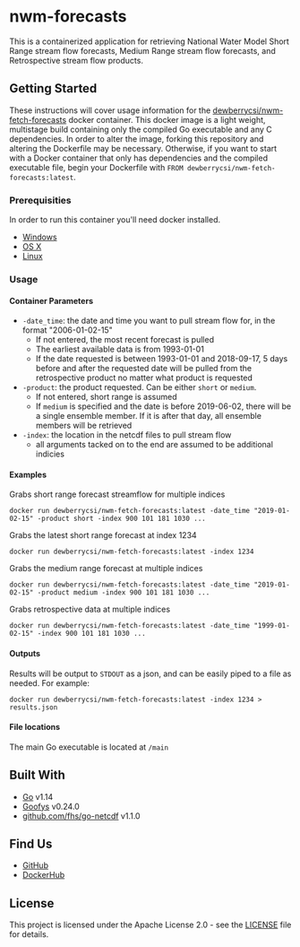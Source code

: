 # nwm-forecasts
This is a containerized application for retrieving National Water Model Short Range stream flow forecasts, Medium Range stream flow forecasts, and Retrospective stream flow products.


## Getting Started

These instructions will cover usage information for the [dewberrycsi/nwm-fetch-forecasts](https://hub.docker.com/repository/docker/dewberrycsi/nwm-fetch-forecasts) docker container. This docker image is a light weight, multistage build containing only the compiled Go executable and any C dependencies. In order to alter the image, forking this repository and altering the Dockerfile may be necessary. Otherwise, if you want to start with a Docker container that only has dependencies and the compiled executable file, begin your Dockerfile with `FROM dewberrycsi/nwm-fetch-forecasts:latest`.

### Prerequisities


In order to run this container you'll need docker installed.

* [Windows](https://docs.docker.com/windows/started)
* [OS X](https://docs.docker.com/mac/started/)
* [Linux](https://docs.docker.com/linux/started/)

### Usage

#### Container Parameters

 - `-date_time`: the date and time you want to pull stream flow for, in the format "2006-01-02-15"
    - If not entered, the most recent forecast is pulled 
    - The earliest available data is from 1993-01-01
    - If the date requested is between 1993-01-01 and 2018-09-17, 5 days before and after the requested date will be pulled from the retrospective product no matter what product is requested
 - `-product`: the product requested. Can be either `short` or `medium`. 
    - If not entered, short range is assumed
    - If `medium` is specified and the date is before 2019-06-02, there will be a single ensemble member. If it is after that day, all ensemble members will be retrieved  
 - `-index`: the location in the netcdf files to pull stream flow
    - all arguments tacked on to the end are assumed to be additional indicies

#### Examples

Grabs short range forecast streamflow for multiple indices
```shell
docker run dewberrycsi/nwm-fetch-forecasts:latest -date_time "2019-01-02-15" -product short -index 900 101 181 1030 ...
```

Grabs the latest short range forecast at index 1234
```shell
docker run dewberrycsi/nwm-fetch-forecasts:latest -index 1234
```

Grabs the medium range forecast at multiple indices
```shell
docker run dewberrycsi/nwm-fetch-forecasts:latest -date_time "2019-01-02-15" -product medium -index 900 101 181 1030 ...
```

Grabs retrospective data at multiple indices
```shell
docker run dewberrycsi/nwm-fetch-forecasts:latest -date_time "1999-01-02-15" -index 900 101 181 1030 ...
```

#### Outputs

Results will be output to `STDOUT` as a json, and can be easily piped to a file as needed. For example:
```shell
docker run dewberrycsi/nwm-fetch-forecasts:latest -index 1234 > results.json
```

#### File locations
The main Go executable is located at `/main`


## Built With

* [Go](https://golang.org/) v1.14
* [Goofys](https://github.com/kahing/goofys) v0.24.0
* [github.com/fhs/go-netcdf](https://github.com/fhs/go-netcdf) v1.1.0

## Find Us

* [GitHub](https://github.com/Dewberry/nwm-forecasts)
* [DockerHub](https://hub.docker.com/repository/docker/dewberrycsi/nwm-fetch-forecasts)

## License

This project is licensed under the Apache License 2.0 - see the [LICENSE](LICENSE) file for details.
